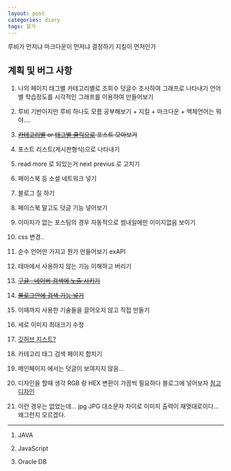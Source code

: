 ```yaml
---
layout: post
categories: diary
tags: 할거
---
```


루비가 먼저냐 마크다운이 먼저냐 결정하기 지킬이 먼저인가


## 계획 및 버그 사항
1. 나의 페이지
  태그별 카테고리별로 조회수 덧글수 조사하여 그래프로 나타내기
  언어별 학습정도를 시각적인 그래프를 이용하여 만들어보기

2. 루비 기반이지만 루비 하나도 모름 공부해보기 + 지킬 + 마크다운 + 액체언어는 뭐야....

3. ~~[카테고리별](https://cookieshake.github.io/posts/Jekyll-%EB%B8%94%EB%A1%9C%EA%B7%B8%EC%97%90-Category-%ED%8E%98%EC%9D%B4%EC%A7%80-%EB%A7%8C%EB%93%A4%EA%B8%B0) or [태그별 클릭으로](https://hyesun03.github.io/2016/12/05/jekyllTag/)  포스트 모아보기~~

4. 포스트 리스트(게시판형식)으로 나타내기

5. read more 로 되있는거 next previus 로 고치기

6. 페이스북 등 소셜 네트워크 넣기

7. 블로그 질 하기

8. 페이스북 말고도 덧글 기능 넣어보기

9. 이미지가 없는 포스팅의 경우 자동적으로 썸내일에만 이미지없음 보이기

10. css 변경..

11. 순수 언어만 가지고 뭔가 만들어보기 exAPI

12. 테마에서 사용하지 않는 기능 이해하고 버리기

13. ~~[구글 , 네이버 검색에 노출 시키기](http://dveamer.github.io/homepage/SubmitSitemap)~~

14. ~~[블로그안에 검색 기능 넣기](http://www.halryang.net/simple-jekyll-search/)~~

15. 이때까지 사용한 기술들을 끌어오지 않고 직접 만들기

16. 세로 이미지 최대크기 수정

17. [깃허브 지스트?](https://graspthegist.com/post/using-github-gist-gem/)

18. 카테고리 태그 검색 페이지 합치기

19. 메인페이지 에서는 덧글이 보여지지 않음...

20. 디자인을 할때 생각  RGB 랑 HEX 변환이 가끔씩 필요하다 블로그에 넣어보자
[참고 디자인](https://www.webpagefx.com/web-design/hex-to-rgb/)

21. 이런 경우는 없었는데... jpg JPG 대소문자 차이로 이미지 출력이 재멋대로이다... 왜그런지 모르겠다.
-------------

1. JAVA

2. JavaScript

3. Oracle DB
